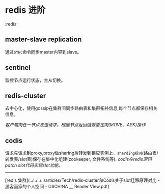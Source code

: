 # redis 进阶
:redis:

## master-slave replication
通过`SYNC`命令同步master内容到slave。

## sentinel
监控节点运行状态，主从切换。

## redis-cluster
去中心化，使用gossip在集群间同步路由表和集群拓补信息,每个节点都保存相关信息。

*客户端向任一节点发送请求，根据节点返回值做重定向(MOVE、ASK)操作*

## codis
请求先请求到proxy,proxy做sharing后转发到相应实例上。`sharding规则`(路由表/转发表/slot表)保存在集中化组建(zookeeper, 文件系统等).
*codis在redis源码patch slot代码实现slot功能。*


----
[redis 集群](../../../../articles/Tech/redis-cluster和Codis关于slot迁移原理对比 - 黑客画家的个人空间 - OSCHINA __ Reader View.pdf)
